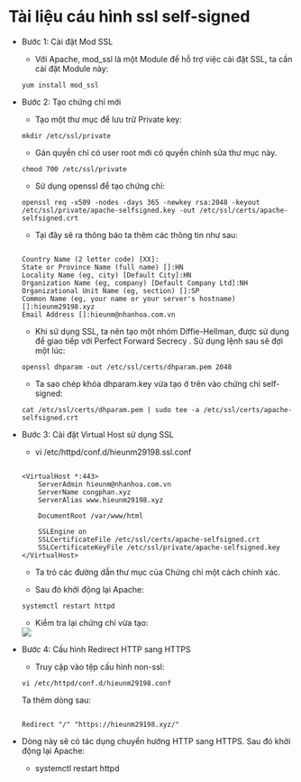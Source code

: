 # Tài liệu cáu hình ssl self-signed

- Bước 1: Cài đặt Mod SSL

    - Với Apache, mod_ssl là một Module để hỗ trợ việc cài đặt SSL, ta cần cài đặt Module này:

    ` yum install mod_ssl `

- Bước 2: Tạo chứng chỉ mới

    - Tạo một thư mục để lưu trữ Private key:

    ` mkdir /etc/ssl/private `

    - Gán quyền chỉ có user root mới có quyền chỉnh sửa thư mục này.
    
    ` chmod 700 /etc/ssl/private `

    - Sử dụng openssl để tạo chứng chỉ:

    ` openssl req -x509 -nodes -days 365 -newkey rsa:2048 -keyout /etc/ssl/private/apache-selfsigned.key -out /etc/ssl/certs/apache-selfsigned.crt `

    - Tại đây sẽ ra thông báo ta thêm các thông tin như sau:

    ```

    Country Name (2 letter code) [XX]:
    State or Province Name (full name) []:HN
    Locality Name (eg, city) [Default City]:HN 
    Organization Name (eg, company) [Default Company Ltd]:NH
    Organizational Unit Name (eg, section) []:SP
    Common Name (eg, your name or your server's hostname) []:hieunm29198.xyz
    Email Address []:hieunm@nhanhoa.com.vn

    ```

    - Khi sử dụng SSL, ta nên tạo một nhóm Diffie-Hellman, được sử dụng để giao tiếp với Perfect Forward Secrecy . Sử dụng lệnh sau sẽ đợi một lúc:

    ` openssl dhparam -out /etc/ssl/certs/dhparam.pem 2048 `

    - Ta sao chép khóa dhparam.key vừa tạo ở trên vào chứng chỉ self-signed:
    
    ` cat /etc/ssl/certs/dhparam.pem | sudo tee -a /etc/ssl/certs/apache-selfsigned.crt `

- Bước 3: Cài đặt Virtual Host sử dụng SSL

    - vi /etc/httpd/conf.d/hieunm29198.ssl.conf

    ```

    <VirtualHost *:443>
        ServerAdmin hieunm@nhanhoa.com.vn
        ServerName congphan.xyz
        ServerAlias www.hieunm29198.xyz

        DocumentRoot /var/www/html

        SSLEngine on
        SSLCertificateFile /etc/ssl/certs/apache-selfsigned.crt
        SSLCertificateKeyFile /etc/ssl/private/apache-selfsigned.key
    </VirtualHost>

    ```

    - Ta trỏ các đường dẫn thư mục của Chứng chỉ một cách chính xác.

    - Sau đó khởi động lại Apache:

    ` systemctl restart httpd `

    - Kiểm tra lại chứng chỉ vừa tạo:

    <img src="https://image.prntscr.com/image/XFLCKSJtQ5KVofQ0Hcz2mQ.png">

- Bước 4: Cấu hình Redirect HTTP sang HTTPS

    - Truy cập vào tệp cấu hình non-ssl:

    ` vi /etc/httpd/conf.d/hieunm29198.conf `

    Ta thêm dòng sau:

    ```

    Redirect "/" "https://hieunm29198.xyz/"

    ```

- Dòng này sẽ có tác dụng chuyển hướng HTTP sang HTTPS. Sau đó khởi động lại Apache:

    - systemctl restart httpd